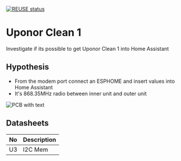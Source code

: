 <!--
SPDX-License-Identifier: MIT
-->
[![REUSE status](https://api.reuse.software/badge/git.fsfe.org/reuse/api)](https://api.reuse.software/info/git.fsfe.org/reuse/api)

# Uponor Clean 1
Investigate if its possible to get Uponor Clean 1 into Home Assistant

## Hypothesis
* From the modem port connect an ESPHOME and insert values into Home Assistant
* It's 868.35MHz radio between inner unit and outer unit 

![PCB with text](uclean1.png)

## Datasheets 
| No       | Description |
| ---      | ---         |
| U3       | I2C Mem     | 
